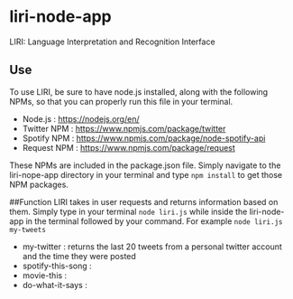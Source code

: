 # liri-node-app
LIRI: Language Interpretation and Recognition Interface

## Use
To use LIRI, be sure to have node.js installed, along with the following NPMs, so that you can properly run this file in your terminal.
* Node.js : https://nodejs.org/en/
* Twitter NPM : https://www.npmjs.com/package/twitter
* Spotify NPM : https://www.npmjs.com/package/node-spotify-api
* Request NPM : https://www.npmjs.com/package/request

These NPMs are included in the package.json file. Simply navigate to the liri-nope-app directory in your terminal and type `npm install` to get those NPM packages.

##Function
LIRI takes in user requests and returns information based on them. Simply type in your terminal `node liri.js` while inside the liri-node-app in the terminal followed by your command. For example `node liri.js my-tweets`
* my-twitter : returns the last 20 tweets from a personal twitter account and the time they were posted
* spotify-this-song : 
* movie-this :
* do-what-it-says :
